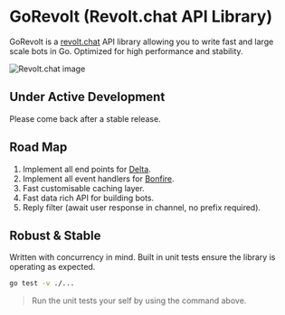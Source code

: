 # GoRevolt (Revolt.chat API Library)

GoRevolt is a [revolt.chat](https://revolt.chat) API library allowing you to write fast and large scale bots in Go. Optimized for high performance and stability.

![Revolt.chat image](https://github.com/revoltchat/.github/raw/master/screenshots/2022-03.png)

## Under Active Development
Please come back after a stable release.

## Road Map
1. Implement all end points for [Delta](https://developers.revolt.chat/stack/delta/permissions).
2. Implement all event handlers for [Bonfire](https://developers.revolt.chat/stack/bonfire/events).
3. Fast customisable caching layer.
4. Fast data rich API for building bots.
5. Reply filter (await user response in channel, no prefix required).

## Robust & Stable
Written with concurrency in mind. Built in unit tests ensure the library is operating as expected.


```sh
go test -v ./...
```
> Run the unit tests your self by using the command above.
